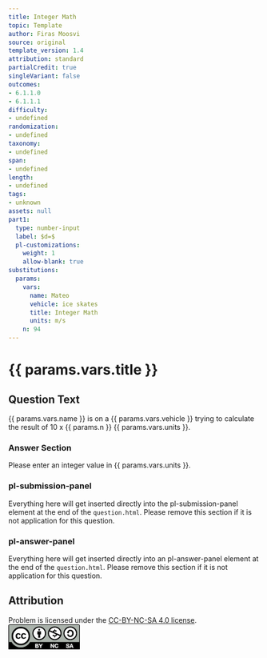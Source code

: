 ```yaml
---
title: Integer Math
topic: Template
author: Firas Moosvi
source: original
template_version: 1.4
attribution: standard
partialCredit: true
singleVariant: false
outcomes:
- 6.1.1.0
- 6.1.1.1
difficulty:
- undefined
randomization:
- undefined
taxonomy:
- undefined
span:
- undefined
length:
- undefined
tags:
- unknown
assets: null
part1:
  type: number-input
  label: $d=$
  pl-customizations:
    weight: 1
    allow-blank: true
substitutions:
  params:
    vars:
      name: Mateo
      vehicle: ice skates
      title: Integer Math
      units: m/s
    n: 94
---
```

# {{ params.vars.title }}

## Question Text

{{ params.vars.name }} is on a {{ params.vars.vehicle }} trying to calculate the result of 10 x {{ params.n }} {{ params.vars.units }}.

### Answer Section

Please enter an integer value in {{ params.vars.units }}.

### pl-submission-panel

Everything here will get inserted directly into the pl-submission-panel element at the end of the `question.html`.
Please remove this section if it is not application for this question.

### pl-answer-panel

Everything here will get inserted directly into an pl-answer-panel element at the end of the `question.html`.
Please remove this section if it is not application for this question.

## Attribution

Problem is licensed under the [CC-BY-NC-SA 4.0 license](https://creativecommons.org/licenses/by-nc-sa/4.0/).<br> ![The Creative Commons 4.0 license requiring attribution-BY, non-commercial-NC, and share-alike-SA license.](https://raw.githubusercontent.com/firasm/bits/master/by-nc-sa.png)